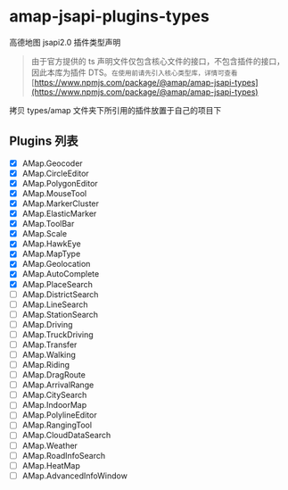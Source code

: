 # amap-jsapi-plugins-types

高德地图 jsapi2.0 插件类型声明

> 由于官方提供的 ts 声明文件仅包含核心文件的接口，不包含插件的接口，因此本库为插件 DTS。`在使用前请先引入核心类型库，详情可查看`[https://www.npmjs.com/package/@amap/amap-jsapi-types](https://www.npmjs.com/package/@amap/amap-jsapi-types)

拷贝 types/amap 文件夹下所引用的插件放置于自己的项目下

## Plugins 列表

- [x] AMap.Geocoder
- [x] AMap.CircleEditor
- [x] AMap.PolygonEditor
- [x] AMap.MouseTool
- [x] AMap.MarkerCluster
- [x] AMap.ElasticMarker
- [x] AMap.ToolBar
- [x] AMap.Scale
- [x] AMap.HawkEye
- [x] AMap.MapType
- [x] AMap.Geolocation
- [x] AMap.AutoComplete
- [x] AMap.PlaceSearch
- [ ] AMap.DistrictSearch
- [ ] AMap.LineSearch
- [ ] AMap.StationSearch
- [ ] AMap.Driving
- [ ] AMap.TruckDriving
- [ ] AMap.Transfer
- [ ] AMap.Walking
- [ ] AMap.Riding
- [ ] AMap.DragRoute
- [ ] AMap.ArrivalRange
- [ ] AMap.CitySearch
- [ ] AMap.IndoorMap
- [ ] AMap.PolylineEditor
- [ ] AMap.RangingTool
- [ ] AMap.CloudDataSearch
- [ ] AMap.Weather
- [ ] AMap.RoadInfoSearch
- [ ] AMap.HeatMap
- [ ] AMap.AdvancedInfoWindow
